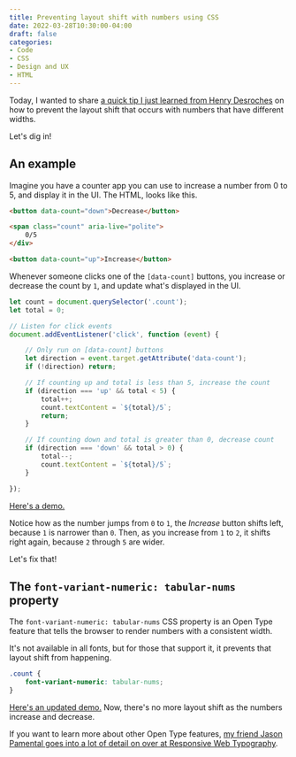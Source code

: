 ```yaml
---
title: Preventing layout shift with numbers using CSS
date: 2022-03-28T10:30:00-04:00
draft: false
categories:
- Code
- CSS
- Design and UX
- HTML
---
```


Today, I wanted to share [a quick tip I just learned from Henry Desroches](https://mobile.twitter.com/xdesro/status/1508172487347036169) on how to prevent the layout shift that occurs with numbers that have different widths.

Let's dig in!

## An example

Imagine you have a counter app you can use to increase a number from 0 to 5, and display it in the UI. The HTML, looks like this.

```html
<button data-count="down">Decrease</button>

<span class="count" aria-live="polite">
	0/5
</div>

<button data-count="up">Increase</button>
```

Whenever someone clicks one of the `[data-count]` buttons, you increase or decrease the count by `1`, and update what's displayed in the UI.

```js
let count = document.querySelector('.count');
let total = 0;

// Listen for click events
document.addEventListener('click', function (event) {

	// Only run on [data-count] buttons
	let direction = event.target.getAttribute('data-count');
	if (!direction) return;

	// If counting up and total is less than 5, increase the count
	if (direction === 'up' && total < 5) {
		total++;
		count.textContent = `${total}/5`;
		return;
	}

	// If counting down and total is greater than 0, decrease count
	if (direction === 'down' && total > 0) {
		total--;
		count.textContent = `${total}/5`;
	}

});
```

[Here's a demo.](https://codepen.io/cferdinandi/pen/eYyWPjW)

Notice how as the number jumps from `0` to `1`, the _Increase_ button shifts left, because `1` is narrower than `0`. Then, as you increase from `1` to `2`, it shifts right again, because `2` through `5` are wider.

Let's fix that!

## The `font-variant-numeric: tabular-nums` property

The `font-variant-numeric: tabular-nums` CSS property is an Open Type feature that tells the browser to render numbers with a consistent width.

It's not available in all fonts, but for those that support it, it prevents that layout shift from happening.

```css
.count {
	font-variant-numeric: tabular-nums;
}
```

[Here's an updated demo.](https://codepen.io/cferdinandi/pen/ZEvKmWv) Now, there's no more layout shift as the numbers increase and decrease.

If you want to learn more about other Open Type features, [my friend Jason Pamental goes into a lot of detail on over at Responsive Web Typography](https://rwt.io/typography-tips/facts-about-figures-numeric-styles-opentype-features).